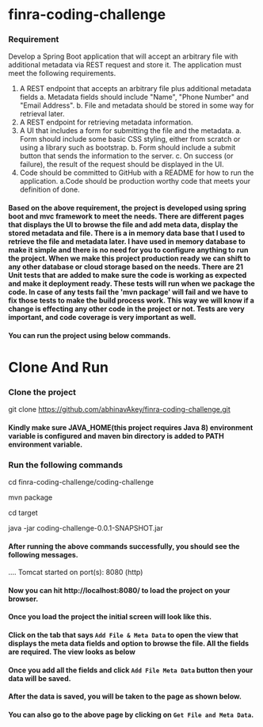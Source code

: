 # finra-coding-challenge
### Requirement
Develop a Spring Boot application that will accept an arbitrary file with additional metadata via REST request and store it. The application must meet the following requirements.

1. A REST endpoint that accepts an arbitrary file plus additional metadata fields
   a. Metadata fields should include &quot;Name&quot;, &quot;Phone Number&quot; and &quot;Email Address&quot;.
   b. File and metadata should be stored in some way for retrieval later.
2. A REST endpoint for retrieving metadata information.
3. A UI that includes a form for submitting the file and the metadata.
   a. Form should include some basic CSS styling, either from scratch or using a library such as bootstrap.
   b. Form should include a submit button that sends the information to the server.
   c. On success (or failure), the result of the request should be displayed in the UI.
4. Code should be committed to GitHub with a README for how to run the application.
   a.Code should be production worthy code that meets your definition of done.
   
#### Based on the above requirement, the project is developed using spring boot and mvc framework to meet the needs. There are different pages that displays the UI to browse the file and add meta data, display the stored metadata and file. There is a in memory data base that I used to retrieve the file and metadata later. I have used in memory database to make it simple and there is no need for you to configure anything to run the project. When we make this project production ready we can shift to any other database or cloud storage based on the needs. There are 21 Unit tests that are added to make sure the code is working as expected and make it deployment ready. These tests will run when we package the code. In case of any tests fail the 'mvn package' will fail and we have to fix those tests to make the build process work. This way we will know if a change is effecting any other code in the project or not. Tests are very important, and code coverage is very important as well.

#### You can run the project using below commands.

# Clone And Run
### Clone the project

git clone https://github.com/abhinavAkey/finra-coding-challenge.git

#### Kindly make sure JAVA_HOME(this project requires Java 8) environment variable is configured and maven bin directory is added to PATH environment variable. 

### Run the following commands

cd finra-coding-challenge/coding-challenge

mvn package

cd target

java -jar coding-challenge-0.0.1-SNAPSHOT.jar

#### After running the above commands successfully, you should see the following messages.

.... Tomcat started on port(s): 8080 (http)

#### Now you can hit http://localhost:8080/ to load the project on your browser.

#### Once you load the project the initial screen will look like this.

#### Click on the tab that says ```Add File & Meta Data``` to open the view that displays the meta data fields and option to browse the file. All the fields are required. The view looks as below

#### Once you add all the fields and click ```Add File Meta Data``` button then your data will be saved. 

#### After the data is saved, you will be taken to the page as shown below.

#### You can also go to the above page by clicking on ```Get File and Meta Data```.
